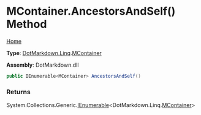 # MContainer\.AncestorsAndSelf\(\) Method

[Home](../../../../README.md)

**Type**: [DotMarkdown.Linq](../../README.md)\.[MContainer](../README.md)

**Assembly**: DotMarkdown\.dll

```csharp
public IEnumerable<MContainer> AncestorsAndSelf()
```

### Returns

System\.Collections\.Generic\.[IEnumerable](https://docs.microsoft.com/en-us/dotnet/api/system.collections.generic.ienumerable-1)\<DotMarkdown\.Linq\.[MContainer](../README.md)>

